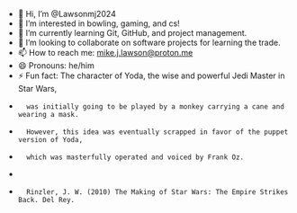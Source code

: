 - 👋 Hi, I’m @Lawsonmj2024
- 👀 I’m interested in bowling, gaming, and cs!
- 🌱 I’m currently learning Git, GitHub, and project management.
- 💞️ I’m looking to collaborate on software projects for learning the trade.
- 📫 How to reach me: mike.j.lawson@proton.me
- 😄 Pronouns: he/him
- ⚡ Fun fact: The character of Yoda, the wise and powerful Jedi Master in Star Wars,
-       was initially going to be played by a monkey carrying a cane and wearing a mask.
-       However, this idea was eventually scrapped in favor of the puppet version of Yoda,
-       which was masterfully operated and voiced by Frank Oz.
-   
-       Rinzler, J. W. (2010) The Making of Star Wars: The Empire Strikes Back. Del Rey.

<!---
Lawsonmj2024/Lawsonmj2024 is a ✨ special ✨ repository because its `README.md` (this file) appears on your GitHub profile.
You can click the Preview link to take a look at your changes.
--->
